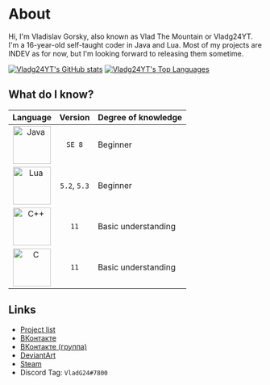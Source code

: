 # About

Hi, I'm Vladislav Gorsky, also known as Vlad The Mountain or Vladg24YT. I'm a 16-year-old self-taught coder in Java and Lua. Most of my projects are INDEV as for now, but I'm looking forward to releasing them sometime.

[![Vladg24YT's GitHub stats](https://github-readme-stats.vercel.app/api?username=Vladg24YT&include_all_commits=true&show_icons=true&theme=gruvbox)](https://github.com/anuraghazra/github-readme-stats)
[![Vladg24YT's Top Languages](https://github-readme-stats.vercel.app/api/top-langs/?username=Vladg24YT&layout=compact&langs_count=10&show_icons=true&theme=gruvbox)](https://github.com/anuraghazra/github-readme-stats)

## What do I know?
| Language | Version | Degree of knowledge |  
| :---: | :---: | :--- |  
| <img src="https://upload.wikimedia.org/wikipedia/en/thumb/3/30/Java_programming_language_logo.svg/800px-Java_programming_language_logo.svg.png" alt="Java" height="75"/> | `SE 8` | Beginner |  
| <img src="https://upload.wikimedia.org/wikipedia/commons/thumb/c/cf/Lua-Logo.svg/800px-Lua-Logo.svg.png" alt="Lua" height="75"/> | `5.2`, `5.3` | Beginner |
| <img src="https://upload.wikimedia.org/wikipedia/commons/thumb/1/18/ISO_C%2B%2B_Logo.svg/800px-ISO_C%2B%2B_Logo.svg.png" alt="C++" height="75"/> | `11` | Basic understanding |
| <img src="https://cdn.iconscout.com/icon/free/png-512/c-programming-569564.png" alt="C" height="75"/>| `11` | Basic understanding |

## Links
- [Project list](https://vladg24yt.github.io/README)
- [ВКонтакте](https://vk.com/vladg24yt)
- [ВКонтакте (группа)](https://vk.com/ru_vtm_app)
- [DeviantArt](https://www.deviantart.com/vladg24yt)
- [Steam](https://steamcommunity.com/id/vladg24yt)
- Discord Tag: `VladG24#7800`
